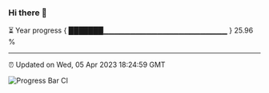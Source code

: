 ### Hi there 👋

⏳ Year progress { ███████▁▁▁▁▁▁▁▁▁▁▁▁▁▁▁▁▁▁▁▁▁▁▁ } 25.96 %

---

⏰ Updated on Wed, 05 Apr 2023 18:24:59 GMT

![Progress Bar CI](https://github.com/ZhaoGui/ZhaoGui/workflows/Progress%20Bar%20CI/badge.svg)
